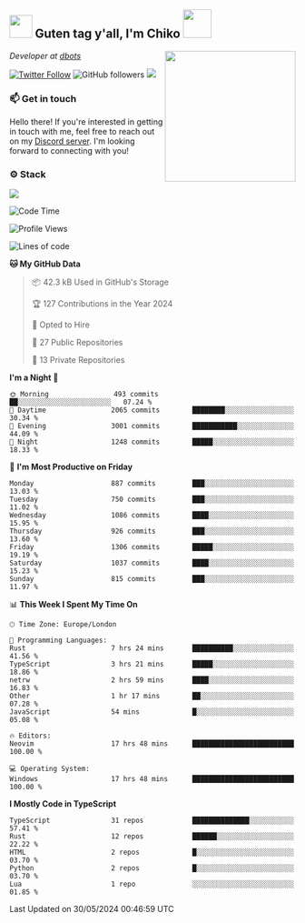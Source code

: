 <h2><img src="https://cdn.discordapp.com/emojis/1100181376730402906.gif?quality=lossless" width="40"> Guten tag y'all, I'm Chiko <img src="https://a.ppy.sh/15907233" width="50"></h2>
<a href="https://cataas.com"><img align='right' src="https://cataas.com/cat" width="230"></a>
<p><em>Developer at <a href="https://github.com/dbotsfun">dbots</a></em></p>

[![Twitter Follow](https://img.shields.io/twitter/follow/chikoxq?label=Follow)](https://twitter.com/intent/follow?screen_name=chikoxq)
![GitHub followers](https://img.shields.io/github/followers/chikof?label=Follow&style=social)
![](https://komarev.com/ghpvc/?username=chikof&color=blue)

### 📫 Get in touch
Hello there! If you're interested in getting in touch with me, feel free to reach out on my [Discord server](https://discord.gg/sejc7TnX6N). I'm looking forward to connecting with you!

### ⚙️ Stack
[![](https://skillicons.dev/icons?i=git,kubernetes,docker,js,ts,cloudflare,css,deno,express,graphql,html,mongodb,nestjs,py,react,apollo,bash,java,lua,nextjs,netlify,nodejs,ps,powershell,rust,neovim,tauri,sentry,postgres,tailwind,prisma,actix,workers)](https://skillicons.dev)

<!--START_SECTION:waka-->
![Code Time](http://img.shields.io/badge/Code%20Time-1%2C743%20hrs%2052%20mins-blue)

![Profile Views](http://img.shields.io/badge/Profile%20Views-8-blue)

![Lines of code](https://img.shields.io/badge/From%20Hello%20World%20I%27ve%20Written-6.2%20million%20lines%20of%20code-blue)

**🐱 My GitHub Data** 

> 📦 42.3 kB Used in GitHub's Storage 
 > 
> 🏆 127 Contributions in the Year 2024
 > 
> 💼 Opted to Hire
 > 
> 📜 27 Public Repositories 
 > 
> 🔑 13 Private Repositories 
 > 
**I'm a Night 🦉** 

```text
🌞 Morning                493 commits         ██░░░░░░░░░░░░░░░░░░░░░░░   07.24 % 
🌆 Daytime                2065 commits        ████████░░░░░░░░░░░░░░░░░   30.34 % 
🌃 Evening                3001 commits        ███████████░░░░░░░░░░░░░░   44.09 % 
🌙 Night                  1248 commits        █████░░░░░░░░░░░░░░░░░░░░   18.33 % 
```
📅 **I'm Most Productive on Friday** 

```text
Monday                   887 commits         ███░░░░░░░░░░░░░░░░░░░░░░   13.03 % 
Tuesday                  750 commits         ███░░░░░░░░░░░░░░░░░░░░░░   11.02 % 
Wednesday                1086 commits        ████░░░░░░░░░░░░░░░░░░░░░   15.95 % 
Thursday                 926 commits         ███░░░░░░░░░░░░░░░░░░░░░░   13.60 % 
Friday                   1306 commits        █████░░░░░░░░░░░░░░░░░░░░   19.19 % 
Saturday                 1037 commits        ████░░░░░░░░░░░░░░░░░░░░░   15.23 % 
Sunday                   815 commits         ███░░░░░░░░░░░░░░░░░░░░░░   11.97 % 
```


📊 **This Week I Spent My Time On** 

```text
🕑︎ Time Zone: Europe/London

💬 Programming Languages: 
Rust                     7 hrs 24 mins       ██████████░░░░░░░░░░░░░░░   41.56 % 
TypeScript               3 hrs 21 mins       █████░░░░░░░░░░░░░░░░░░░░   18.86 % 
netrw                    2 hrs 59 mins       ████░░░░░░░░░░░░░░░░░░░░░   16.83 % 
Other                    1 hr 17 mins        ██░░░░░░░░░░░░░░░░░░░░░░░   07.28 % 
JavaScript               54 mins             █░░░░░░░░░░░░░░░░░░░░░░░░   05.08 % 

🔥 Editors: 
Neovim                   17 hrs 48 mins      █████████████████████████   100.00 % 

💻 Operating System: 
Windows                  17 hrs 48 mins      █████████████████████████   100.00 % 
```

**I Mostly Code in TypeScript** 

```text
TypeScript               31 repos            ██████████████░░░░░░░░░░░   57.41 % 
Rust                     12 repos            ██████░░░░░░░░░░░░░░░░░░░   22.22 % 
HTML                     2 repos             █░░░░░░░░░░░░░░░░░░░░░░░░   03.70 % 
Python                   2 repos             █░░░░░░░░░░░░░░░░░░░░░░░░   03.70 % 
Lua                      1 repo              ░░░░░░░░░░░░░░░░░░░░░░░░░   01.85 % 
```




 Last Updated on 30/05/2024 00:46:59 UTC
<!--END_SECTION:waka-->


<!--
<p align="center">
     <a href="https://discord.gg/HhybNhchcC"><img src="https://invidget.switchblade.xyz/sejc7TnX6N" align="center" ><a>
</p> 
-->
